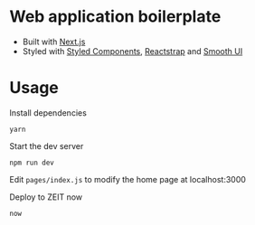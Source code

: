 # Web application boilerplate

- Built with [Next.js](https://nextjs.org)
- Styled with [Styled Components](https://styled-components.com), [Reactstrap](https://reactstrap.github.io/) and [Smooth UI](https://smooth-ui.smooth-code.com/)

# Usage 

Install dependencies 
```
yarn
```

Start the dev server 
```
npm run dev
```

Edit `pages/index.js` to modify the home page at localhost:3000

Deploy to ZEIT now 
```
now
```
